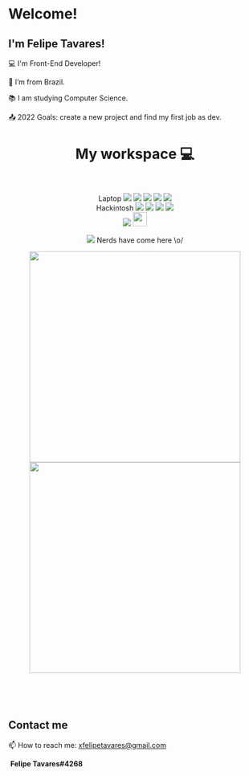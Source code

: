 
# Welcome!

 

## I'm Felipe Tavares!

 

:computer: I'm Front-End Developer!

:house_with_garden: I’m from Brazil.

:books: I am studying Computer Science.

:outbox_tray: 2022 Goals: create a new project and find my first job as dev.

 





  <h1 align='center'>My workspace 💻</h1><br>
  <p align='center'>
  Laptop <img src="https://img.shields.io/badge/Apple-MacBook_Pro_2012_15.4''_-999999?style=for-the-badge&logo=apple&logoColor=white"/>
   <img src="https://img.shields.io/badge/mac%20os_catalina-000000?style=for-the-badge&logo=apple&logoColor=white" />
   
   <img src="https://img.shields.io/badge/intel-core%20i7-%230071C5.svg?&style=for-the-badge&logo=intel&logoColor=white" />
 <img src="https://img.shields.io/badge/RAM-8GB-%230071C5.svg?&style=for-the-badge&logoColor=white" />
  <img src="https://img.shields.io/badge/AMD-Radeon-ED1C24?style=for-the-badge&logo=amd&logoColor=white" />

<br>
  Hackintosh
  <img src="https://img.shields.io/badge/mac%20os-000000?style=for-the-badge&logo=apple&logoColor=white" />
  <img src="https://img.shields.io/badge/intel-core%20i5-%230071C5.svg?&style=for-the-badge&logo=intel&logoColor=white" />
  <img src="https://img.shields.io/badge/RAM-8GB-%230071C5.svg?&style=for-the-badge&logoColor=white" />
  <img src="https://img.shields.io/badge/nvidia-gtx%201060%206GB-%2376B900.svg?&style=for-the-badge&logo=nvidia&logoColor=white" /><br>
  
  <img src="https://img.shields.io/badge/Visual_Studio_Code-0078D4?style=for-the-badge&logo=visual%20studio%20code&logoColor=white"/>
  <img height="28px" src="https://img.shields.io/badge/Xcode-007ACC?style=flat-square&logo=Xcode&logoColor=white" alt="">
</p>


<p align='center'>
  <a href="#"><img src="https://badges.pufler.dev/visits/xfelipetavares/xfelipetavares"></a> Nerds have come here \o/
</p>

<p align='center'>
  <a href="#"><img width="420px" src="https://github-readme-stats.vercel.app/api?username=xfelipetavares&show_icons=true&theme=dracula&count_private=true&service=github" alt=""></a>
  <a href="#"><img width="420px" src="https://github-readme-stats.vercel.app/api/top-langs/?username=xfelipetavares&layout=compact&theme=dracula&count_private=true&service=github" alt=""></a>
</p>
<p align='center'>
  <img src="https://img.shields.io/badge/HTML5-E34F26?style=for-the-badge&logo=html5&logoColor=white" alt="">
  <img src="https://img.shields.io/badge/JavaScript-323330?style=for-the-badge&logo=javascript&logoColor=F7DF1E" alt="">
  <img src="https://img.shields.io/badge/CSS3-1572B6?style=for-the-badge&logo=css3&logoColor=white" alt="">
  <img src="https://img.shields.io/badge/C-00599C?style=for-the-badge&logo=c&logoColor=white" alt="">
</p><br>

## Contact me
<p>
  📫 How to reach me: <a href='mailto:xfelipetavares@gmail.com'>xfelipetavares@gmail.com</a>
</p>

<a href="https://www.linkedin.com/in/xfelipetavares/"><img src="https://img.shields.io/badge/LinkedIn-0077B5?style=for-the-badge&logo=linkedin&logoColor=white" alt=""></a>
 <br><img src="https://img.shields.io/badge/Discord-7289DA?style=for-the-badge&logo=discord&logoColor=white" alt=""> <strong>Felipe Tavares#4268</strong>



